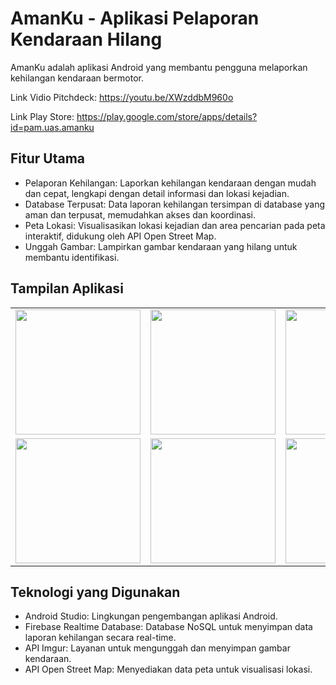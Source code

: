 <h1>AmanKu - Aplikasi Pelaporan Kendaraan Hilang</h1>

<p>AmanKu adalah aplikasi Android yang membantu pengguna melaporkan kehilangan kendaraan bermotor.</p>

<p>Link Vidio Pitchdeck: <a href="https://youtu.be/XWzddbM960o">https://youtu.be/XWzddbM960o</a></p>
<p>Link Play Store: <a href="https://play.google.com/store/apps/details?id=pam.uas.amanku">https://play.google.com/store/apps/details?id=pam.uas.amanku</a></p> 

<h2>Fitur Utama</h2>

<ul>
  <li>Pelaporan Kehilangan: Laporkan kehilangan kendaraan dengan mudah dan cepat, lengkapi dengan detail informasi dan lokasi kejadian.</li>
  <li>Database Terpusat: Data laporan kehilangan tersimpan di database yang aman dan terpusat, memudahkan akses dan koordinasi.</li>
  <li>Peta Lokasi: Visualisasikan lokasi kejadian dan area pencarian pada peta interaktif, didukung oleh API Open Street Map.</li>
  <li>Unggah Gambar: Lampirkan gambar kendaraan yang hilang untuk membantu identifikasi.</li>
</ul>

<h2>Tampilan Aplikasi</h2>

<table>
  <tr>
    <td><img src="https://github.com/user-attachments/assets/f23fc566-3350-4d97-895f-49466adcd1fb" width="200"></td>
    <td><img src="https://github.com/user-attachments/assets/11f3ffcc-cfe4-4fc7-b251-8e5a7005d877" width="200"></td>
    <td><img src="https://github.com/user-attachments/assets/bd6470cb-d9c1-4e64-855b-2044d972f6e8" width="200"></td>
  </tr>
  <tr>
    <td><img src="https://github.com/user-attachments/assets/14e906f2-b4ac-47cb-afc1-c8819822d235" width="200"></td>
    <td><img src="https://github.com/user-attachments/assets/f45b52d4-6aea-4276-ad17-d5f1815751b1" width="200"></td>
    <td><img src="https://github.com/user-attachments/assets/f5e864ce-c139-412f-be6e-4d2c03c38379" width="200"></td>
  </tr>
</table>

<h2>Teknologi yang Digunakan</h2>

<ul>
  <li>Android Studio: Lingkungan pengembangan aplikasi Android.</li>
  <li>Firebase Realtime Database: Database NoSQL untuk menyimpan data laporan kehilangan secara real-time.</li>
  <li>API Imgur: Layanan untuk mengunggah dan menyimpan gambar kendaraan.</li>
  <li>API Open Street Map: Menyediakan data peta untuk visualisasi lokasi.</li>
</ul>
